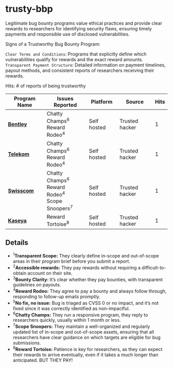 # trusty-bbp
Legitimate bug bounty programs value ethical practices and provide clear rewards to researchers for identifying security flaws, ensuring timely payments and responsible use of disclosed vulnerabilities.

Signs of a Trustworthy Bug Bounty Program:

`Clear Terms and Conditions`: Programs that explicitly define which vulnerabilities qualify for rewards and the exact reward amounts.
`Transparent Payment Structure`: Detailed information on payment timelines, payout methods, and consistent reports of researchers receiving their rewards.


Hits: # of reports of being trustworthy


| Program Name              | Issues Reported                                        | Platform | Source     | Hits
|---------------------------|-------------------------------------------------------|------------|----------------------| ------
| **[Bentley](https://www.bentley.com/legal/bug-bounty-report/)**    | Chatty Champs<sup>6</sup><br>Reward Rodeo<sup>4</sup> |Self hosted| Trusted hacker        | 1
| **[Telekom](https://www.telekom.com/en/company/data-privacy-and-security/news/help-us-to-become-better-360054)**    | Chatty Champs<sup>6</sup><br>Reward Rodeo<sup>4</sup> |Self hosted| Trusted hacker        | 1
| **[Swisscom](https://github.com/swisscom/bugbounty)**    | Chatty Champs<sup>6</sup><br>Reward Rodeo<sup>4</sup><br>Scope Snoopers<sup>7</sup> |Self hosted| Trusted hacker        | 1
| **[Kaseya](https://www.kaseya.com/trust-center/vulnerability-disclosure-policy/)** |Reward Tortoise<sup>8</sup> | Self hosted| Trusted hacker     | 1 


## Details

- <sup>1</sup>**Transparent Scope:** They clearly define in-scope and out-of-scope areas in their program brief before you submit a report.
- <sup>2</sup>**Accessible rewards:** They pay rewards without requiring a difficult-to-obtain account on their site.
- <sup>3</sup>**Bounty Clarity:** It’s clear whether they pay bounties, with transparent guidelines on payouts.  
- <sup>4</sup>**Reward Rodeo:** They agree to pay a bounty and always follow through, responding to follow-up emails promptly.
- <sup>5</sup>**No fix, no issue:**  Bug is triaged as CVSS 0 or no impact, and it’s not fixed since it was correctly identified as non-impactful.
- <sup>6</sup>**Chatty Champs:** They run a responsive program, they reply to researchers quickly, usually within 1 month or less.
- <sup>7</sup>**Scope Snoopers:** They maintain a well-organized and regularly updated list of in-scope and out-of-scope assets, ensuring that all researchers have clear guidance on which targets are eligible for bug submissions.
- <sup>8</sup>**Reward Tortoise:** Patience is key for researchers, as they can expect their rewards to arrive eventually, even if it takes a much longer than anticipated. BUT THEY PAY!
